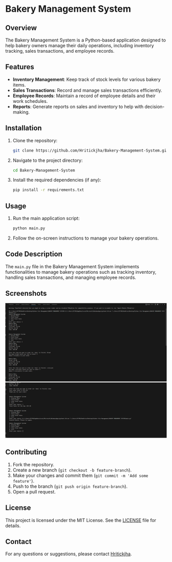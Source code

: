 # Bakery Management System

## Overview
The Bakery Management System is a Python-based application designed to help bakery owners manage their daily operations, including inventory tracking, sales transactions, and employee records. 

## Features
- **Inventory Management**: Keep track of stock levels for various bakery items.
- **Sales Transactions**: Record and manage sales transactions efficiently.
- **Employee Records**: Maintain a record of employee details and their work schedules.
- **Reports**: Generate reports on sales and inventory to help with decision-making.

## Installation
1. Clone the repository:
    ```bash
    git clone https://github.com/Hritickjha/Bakery-Management-System.git
    ```
2. Navigate to the project directory:
    ```bash
    cd Bakery-Management-System
    ```
3. Install the required dependencies (if any):
    ```bash
    pip install -r requirements.txt
    ```

## Usage
1. Run the main application script:
    ```bash
    python main.py
    ```
2. Follow the on-screen instructions to manage your bakery operations.

## Code Description
The `main.py` file in the Bakery Management System implements functionalities to manage bakery operations such as tracking inventory, handling sales transactions, and managing employee records.

## Screenshots
![Screenshot](Screenshot%202024-07-06%20182233.png)
![Screenshot](Screenshot%202024-07-06%20182242.png)

## Contributing
1. Fork the repository.
2. Create a new branch (`git checkout -b feature-branch`).
3. Make your changes and commit them (`git commit -m 'Add some feature'`).
4. Push to the branch (`git push origin feature-branch`).
5. Open a pull request.

## License
This project is licensed under the MIT License. See the [LICENSE](LICENSE) file for details.

## Contact
For any questions or suggestions, please contact [Hritickjha](https://github.com/Hritickjha).
